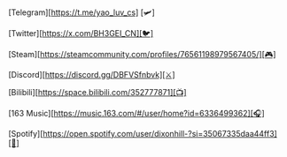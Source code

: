 [Telegram][https://t.me/yao_luv_cs] [🛩]      

[Twitter][https://x.com/BH3GEI_CN][🐦]

[Steam][https://steamcommunity.com/profiles/76561198979567405/][🎮]

[Discord][https://discord.gg/DBFVSfnbvk][⚔️]

[Bilibili][https://space.bilibili.com/352777871][📺]

[163 Music][https://music.163.com/#/user/home?id=6336499362][🎧]

[Spotify][https://open.spotify.com/user/dixonhill-?si=35067335daa44ff3][🎵]


